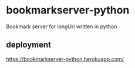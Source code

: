 # bookmarkserver-python

Bookmark server for longUri written in python

## deployment
https://bookmarkserver-python.herokuapp.com/